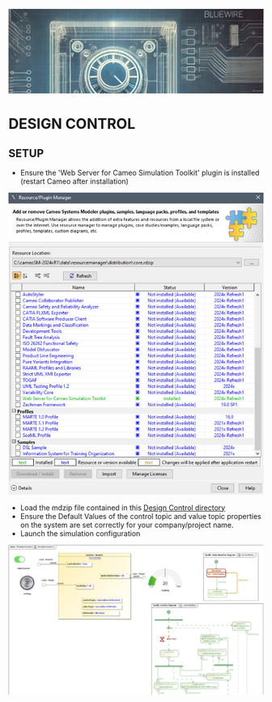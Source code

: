 ![project bluewire](../img/bluewire_logo_alt2.jpg)

# DESIGN CONTROL

## SETUP
* Ensure the 'Web Server for Cameo Simulation Toolkit' plugin is installed (restart Cameo after installation)

![cameo plugin setup](../img/cameo_plugin_screenshot.jpg)

* Load the mdzip file contained in this [Design Control directory](/control_design/)
* Ensure the Default Values of the control topic and value topic properties on the system are set correctly for your company/project name.
* Launch the simulation configuration

![design control](../img/design_control.jpg)